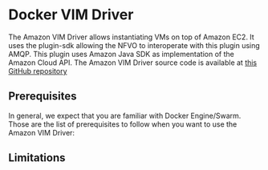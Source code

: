 # Docker VIM Driver

The Amazon VIM Driver allows instantiating VMs on top of Amazon EC2. 
It uses the plugin-sdk allowing the NFVO to interoperate with this plugin using AMQP. 
This plugin uses Amazon Java SDK as implementation of the Amazon Cloud API. The Amazon VIM Driver source code is available at [this GitHub repository](https://github.com/openbaton/plugin-vimdriver-amazon)
   
## Prerequisites

In general, we expect that you are familiar with Docker Engine/Swarm. Those are the list of prerequisites to follow when you want to use the Amazon VIM Driver: 

## Limitations

[pop-registration]: pop-registration.md